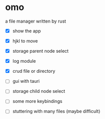 # omo
a file manager written by rust

- [x] show the app
- [x] hjkl to move
- [x] storage parent node select
- [x] log module
- [x] crud file or directory
- [ ] gui with tauri 
- [ ] storage child node select
- [ ] some more keybindings
- [ ] stuttering with many files (maybe difficult)

